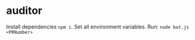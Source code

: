 # auditor
Install dependencies `npm i`.
Set all environment variables.
Run: `node bot.js <PRNumber>`
